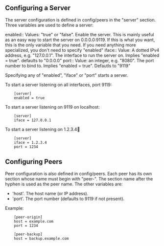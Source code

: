

Configuring a Server
--------------------

The server configuration is defined in config/peers in the "server" section.
Three variables are used to define a server:

enabled::
    Values: "true" or "false".  Enable the server.  This is mainly useful as
    an easy way to start the server on 0.0.0.0:9119.  If this is what you
    want, this is the only variable that you need.  If you need anything more
    specialized, you don't need to specify "enabled"
iface::
    Value: A dotted IPv4 address, e.g. "127.0.0.1".  The interface to run the
    server on.  Implies "enabled = true".  defaults to "0.0.0.0"
port::
    Value: an integer, e.g. "8080".  The port number to bind to.  Implies
    "enabled = true".  Defautls to "9119"

Specifying any of "enabled", "iface" or "port" starts a server.


To start a server listening on all interfaces, port 9119:

```
    [server]
    enabled = true
```

To start a server listening on 9119 on localhost:

```
    [server]
    iface = 127.0.0.1
```

To start a server listening on 1.2.3.4:1234:

```
    [server]
    iface = 1.2.3.4
    port = 1234
```

Configuring Peers
-----------------

Peer configuration is also defined in config/peers.  Each peer has its own
section whose name must begin with "peer-". The section name after the hyphen
is used as the peer name.  The other variables are:

-   'host'.  The host name (or IP address).
-   'port'.  The port number (defaults to 9119 if not present).

Example:

```
    [peer-origin]
    host = example.com
    port = 1234

    [peer-backup]
    host = backup.example.com
```

